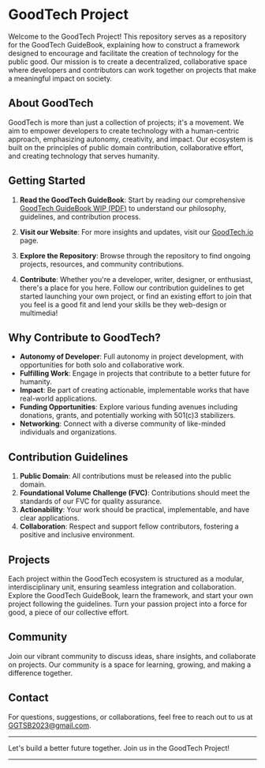 # GoodTech Project

Welcome to the GoodTech Project! This repository serves as a repository for the GoodTech GuideBook, explaining how to construct a framework designed to encourage and facilitate the creation of technology for the public good. Our mission is to create a decentralized, collaborative space where developers and contributors can work together on projects that make a meaningful impact on society.

## About GoodTech

GoodTech is more than just a collection of projects; it's a movement. We aim to empower developers to create technology with a human-centric approach, emphasizing autonomy, creativity, and impact. Our ecosystem is built on the principles of public domain contribution, collaborative effort, and creating technology that serves humanity.

## Getting Started

1. **Read the GoodTech GuideBook**: Start by reading our comprehensive [GoodTech GuideBook WIP (PDF)](GoodTech...Framework...GuideBook.WIP.1.pdf) to understand our philosophy, guidelines, and contribution process.

2. **Visit our Website**: For more insights and updates, visit our [GoodTech.io](link-to-goodtech-website) page.

3. **Explore the Repository**: Browse through the repository to find ongoing projects, resources, and community contributions.

4. **Contribute**: Whether you're a developer, writer, designer, or enthusiast, there's a place for you here. Follow our contribution guidelines to get started launching your own project, or find an existing effort to join that you feel is a good fit and lend your skills be they web-design or multimedia!

## Why Contribute to GoodTech?

- **Autonomy of Developer**: Full autonomy in project development, with opportunities for both solo and collaborative work.
- **Fulfilling Work**: Engage in projects that contribute to a better future for humanity.
- **Impact**: Be part of creating actionable, implementable works that have real-world applications.
- **Funding Opportunities**: Explore various funding avenues including donations, grants, and potentially working with 501(c)3 stabilizers.
- **Networking**: Connect with a diverse community of like-minded individuals and organizations.

## Contribution Guidelines

1. **Public Domain**: All contributions must be released into the public domain.
2. **Foundational Volume Challenge (FVC)**: Contributions should meet the standards of our FVC for quality assurance.
3. **Actionability**: Your work should be practical, implementable, and have clear applications.
4. **Collaboration**: Respect and support fellow contributors, fostering a positive and inclusive environment.

## Projects

Each project within the GoodTech ecosystem is structured as a modular, interdisciplinary unit, ensuring seamless integration and collaboration. Explore the GoodTech GuideBook, learn the framework, and start your own project following the guidelines. Turn your passion project into a force for good, a piece of our collective effort.

## Community

Join our vibrant community to discuss ideas, share insights, and collaborate on projects. Our community is a space for learning, growing, and making a difference together.

## Contact

For questions, suggestions, or collaborations, feel free to reach out to us at [GGTSB2023@gmail.com](mailto:GGTSB2023@gmail.com).

---

Let's build a better future together. Join us in the GoodTech Project!

---
